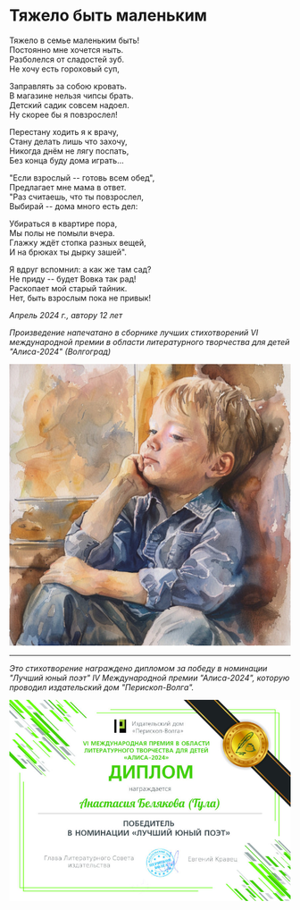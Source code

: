 # Тяжело быть маленьким

Тяжело в семье маленьким быть!  
Постоянно мне хочется ныть.  
Разболелся от сладостей зуб.  
Не хочу есть гороховый суп,

Заправлять за собою кровать.  
В магазине нельзя чипсы брать.  
Детский садик совсем надоел.  
Ну скорее бы я повзрослел!

Перестану ходить я к врачу,  
Стану делать лишь что захочу,   
Никогда днём не лягу поспать,  
Без конца буду дома играть...

"Если взрослый -- готовь всем обед",  
Предлагает мне мама в ответ.  
"Раз считаешь, что ты повзрослел,  
Выбирай -- дома много есть дел:

Убираться в квартире пора,  
Мы полы не помыли вчера.  
Глажку ждёт стопка разных вещей,  
И на брюках ты дырку зашей".

Я вдруг вспомнил: а как же там сад?  
Не приду -- будет Вовка так рад!  
Раскопает мой старый тайник.  
Нет, быть взрослым пока не привык!

*Апрель 2024 г., автору 12 лет*

*Произведение напечатано в сборнике лучших стихотворений VI международной премии в области литературного творчества для детей "Алиса-2024" (Волгоград)*

![Тяжело быть маленьким](../images/being-small.jpg)

---

*Это стихотворение награждено дипломом за победу в номинации "Лучший юный поэт" IV Международной премии "Алиса-2024", которую проводил издательский дом "Перископ-Волга".*

![Диплом "Алиса-2024"](../images/achievements/diplom-alisa.jpg)
